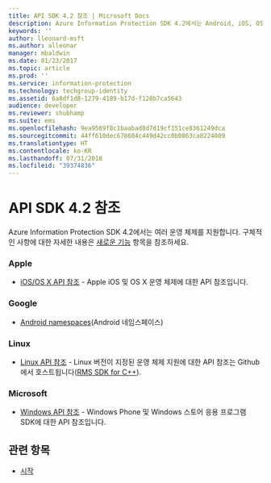 ```yaml
---
title: API SDK 4.2 참조 | Microsoft Docs
description: Azure Information Protection SDK 4.2에서는 Android, iOS, OS X, Linux, Windows Phone 및 Windows 스토어 등의 여러 운영 체제를 지원합니다.
keywords: ''
author: lleonard-msft
ms.author: alleonar
manager: mbaldwin
ms.date: 01/23/2017
ms.topic: article
ms.prod: ''
ms.service: information-protection
ms.technology: techgroup-identity
ms.assetid: 6a8df1d8-1279-4189-b17d-f128b7ca5643
audience: developer
ms.reviewer: shubhamp
ms.suite: ems
ms.openlocfilehash: 9ea9569f8c1baabad8d7d19cf151ce8361249dca
ms.sourcegitcommit: 44ff610dec678604c449d42cc0b0863ca8224009
ms.translationtype: HT
ms.contentlocale: ko-KR
ms.lasthandoff: 07/31/2018
ms.locfileid: "39374836"
---
```

# <a name="api-sdk-42-reference"></a>API SDK 4.2 참조

Azure Information Protection SDK 4.2에서는 여러 운영 체제를 지원합니다. 구체적인 사항에 대한 자세한 내용은 [새로운 기능](release-notes.md) 항목을 참조하세요.

### <a name="apple"></a>Apple
- [iOS/OS X API 참조](https://msdn.microsoft.com/library/dn758306.aspx) - Apple iOS 및 OS X 운영 체제에 대한 API 참조입니다.

### <a name="google"></a>Google
- [Android namespaces](https://msdn.microsoft.com/library/dn758245.aspx)(Android 네임스페이스)

### <a name="linux"></a>Linux
- [Linux API 참조](linux-c-api-reference.md) - Linux 버전이 지정된 운영 체제 지원에 대한 API 참조는 Github에서 호스트됩니다([RMS SDK for C++](http://azuread.github.io/rms-sdk-for-cpp/annotated.html)).

### <a name="microsoft"></a>Microsoft
- [Windows API 참조](https://msdn.microsoft.com/library/dn891914.aspx) - Windows Phone 및 Windows 스토어 응용 프로그램 SDK에 대한 API 참조입니다.

## <a name="related-topics"></a>관련 항목

* [시작](get-started.md)
